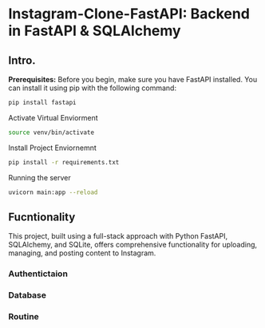 # Instagram-Clone-FastAPI: Backend in FastAPI & SQLAlchemy
## Intro.
**Prerequisites:** Before you begin, make sure you have FastAPI installed. You can install it using pip with the following command:
```bash
pip install fastapi

```

Activate Virtual Enviorment

```bash
source venv/bin/activate

```

Install Project Enviornemnt

```bash
pip install -r requirements.txt

```

Running the server
```bash
uvicorn main:app --reload
```

## Fucntionality

This project, built using a full-stack approach with Python FastAPI, SQLAlchemy, and SQLite, offers comprehensive functionality for uploading, managing, and posting content to Instagram.

### Authentictaion

### Database

### Routine

